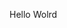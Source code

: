 Hello Wolrd



























































































































































































































































































































































































































































































































































































































































































































































































































































































































































































































































































































































































































































































































































































































































































































































































































































































































































































































































































































































































































































































































































































































































































































































































































































































































































































































































































































































































































































































































































































































































































































































































































































































































































































































































































































































































































































































































































































































































































































































































































































































































































































































































































































































































































































































































































































































































































































































































































































































































































































































































































































































































































































































































































































































































































































































































































































